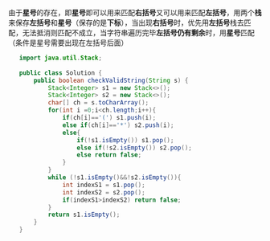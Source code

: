 由于**星号**的存在，即**星号**即可以用来匹配**右括号**又可以用来匹配**左括号**，用两个**栈**来保存**左括号**和**星号**（保存的是**下标**），当出现**右括号**时，优先用**左括号**栈去匹配，无法抵消则匹配不成立，当字符串遍历完毕**左括号仍有剩余**时，用**星号**匹配（条件是星号需要出现在左括号后面）

 ```java
    import java.util.Stack;
    
    public class Solution {
        public boolean checkValidString(String s) {
            Stack<Integer> s1 = new Stack<>();
            Stack<Integer> s2 = new Stack<>();
            char[] ch = s.toCharArray();
            for(int i =0;i<ch.length;i++){
                if(ch[i]=='(') s1.push(i);
                else if(ch[i]=='*') s2.push(i);
                else{
                    if(!s1.isEmpty()) s1.pop();
                    else if(!s2.isEmpty()) s2.pop();
                    else return false;
                }
            }
            while (!s1.isEmpty()&&!s2.isEmpty()){
                int indexS1 = s1.pop();
                int indexS2 = s2.pop();
                if(indexS1>indexS2) return false;
            }
            return s1.isEmpty();
        }
    }
 ```

